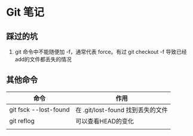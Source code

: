 # Git 笔记

## 踩过的坑

1. git 命令中不能随便加 -f，通常代表 force。有过 git checkout -f 导致已经add的文件都丢失的情况

## 其他命令

| 命令                    | 作用                        |
| --------------------- | ------------------------- |
| git fsck --lost-found | 在 .git/lost-found 找到丢失的文件 |
| git reflog            | 可以查看HEAD的变化               |
|                       |                           |

